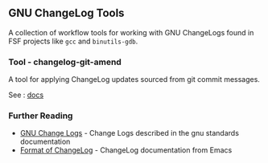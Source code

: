 ## GNU ChangeLog Tools

A collection of workflow tools for working with GNU ChangeLogs found in FSF
projects like `gcc` and `binutils-gdb`.

### Tool - changelog-git-amend

A tool for applying ChangeLog updates sourced from git commit messages.

See : [docs](changelog-git-amend/README.md)

### Further Reading

 - [GNU Change Logs](https://www.gnu.org/prep/standards/html_node/Change-Logs.html) - Change Logs described in the gnu standards documentation
 - [Format of ChangeLog](https://www.gnu.org/software/emacs/manual/html_node/emacs/Format-of-ChangeLog.html) - ChangeLog documentation from Emacs
